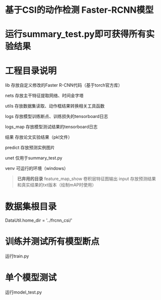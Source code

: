 # 基于CSI的动作检测 Faster-RCNN模型
# 运行summary_test.py即可获得所有实验结果

# 工程目录说明
lib 存放自定义修改的Faster R-CNN代码（基于torch官方库）

nets 存放主干特征提取网络、时间金字塔

utils 存放数据集读取、动作框结果转换相关工具函数

logs 存放模型训练断点、训练损失的tensorboard日志

logs_map 存放模型测试结果的tensorboard日志

结果  存放论文实验结果（pkl文件）

predict 存放预测实例图片

unet 仅用于summary_test.py

venv 可运行的环境（windows）

> **已弃用的目录**
> feature_map_show 卷积层特征图输出
> input 存放预测结果和真实结果的txt版本（绘制mAP时使用）

# 数据集根目录
DataUtil.home_dir = '../frcnn_csi/'

# 训练并测试所有模型断点
运行train.py

# 单个模型测试
运行model_test.py